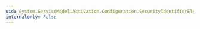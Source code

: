 ```yaml
---
uid: System.ServiceModel.Activation.Configuration.SecurityIdentifierElement.#ctor(System.Security.Principal.SecurityIdentifier)
internalonly: False
---
```

